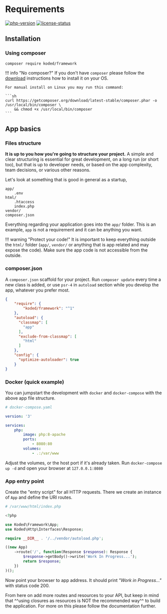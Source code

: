 Requirements
============

[![php-version]][php-link] [![license-status]][license-link]

Installation
------------

### Using composer

```
composer require koded/framework
```

!!! info "No composer?"
    If you don't have `composer` please follow the [download][composer]
    instructions how to install it on your OS.

    For manual install on Linux you may run this command:

    ```sh
    curl https://getcomposer.org/download/latest-stable/composer.phar -o /usr/local/bin/composer \
        && chmod +x /usr/local/bin/composer
    ```

App basics
----------

### Files structure

**It is up to you how you're going to structure your project.**
A simple and clear structuring is essential for great development,
on a long run (or short too), but that is up to developer needs, 
or based on the app complexity, team decisions, or various other reasons.

Let's look at something that is good in general as a startup,

```
app/
    .env
html/
    .htaccess
    index.php
vendor/
composer.json
```

Everything regarding your application goes into the `app/` folder.
This is an example, `app` is not a requirement and it can be anything you want.

!!! warning "Protect your code!"
    It is important to keep everything outside the `html/` folder
    (`app/`, `vendor/` or anything that is app related and may expose the code).
    Make sure the app code is not accessible from the outside.

### composer.json

A `composer.json` scaffold for your project. Run `composer update` every time
a new class is added, or use `psr-4` in `autoload` section while you develop 
the app, whatever you prefer most.

```json
{
    "require": {
        "koded/framework": "^1"
    },
    "autoload": {
      "classmap": [
        "app"
      ],
      "exclude-from-classmap": [
        "html"
      ]
    },
    "config": {
      "optimize-autoloader": true
    }
}
```

### Docker (quick example)

You can jumpstart the development with `docker` and `docker-compose`
with the above app file structure.

```yaml
# docker-compose.yaml

version: '3'

services:
    php:
        image: php:8-apache
        ports:
            - 8080:80
        volumes:
            - .:/var/www
```

Adjust the volumes, or the host port if it's already taken.
Run `docker-compose up -d` and open your browser at `127.0.0.1:8080`

### App entry point

Create the "entry script" for all HTTP requests. 
There we create an instance of `App` and define the URI routes.

``` php
# /var/www/html/index.php

<?php

use Koded\Framework\App;
use Koded\Http\Interfaces\Response;

require __DIR__ . '/../vendor/autoload.php';

((new App)
    ->route('/', function(Response $response): Response {
        $response->getBody()->write('Work In Progress...');
        return $response;
    })
)();
```

Now point your browser to app address. It should
print _"Work in Progress..."_ with status code 200.

From here on add more routes and resources to your API, but keep in mind that
^^using closures as resources is NOT the recommended way^^ to 
build the application. For more on this please follow the documentation further.


[php-version]: https://img.shields.io/badge/php-%3E%3D%208.0-8892BF.svg
[php-link]: https://php.net/
[license-status]: https://img.shields.io/badge/License-BSD%203--Clause-blue.svg
[license-link]: https://github.com/kodeart/koded/LICENSE
[composer]: https://getcomposer.org/doc/00-intro.md#globally
